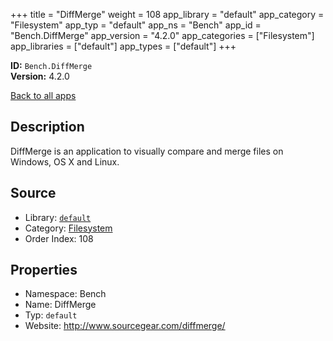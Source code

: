 ﻿+++
title = "DiffMerge"
weight = 108
app_library = "default"
app_category = "Filesystem"
app_typ = "default"
app_ns = "Bench"
app_id = "Bench.DiffMerge"
app_version = "4.2.0"
app_categories = ["Filesystem"]
app_libraries = ["default"]
app_types = ["default"]
+++

**ID:** `Bench.DiffMerge`  
**Version:** 4.2.0  
<!--more-->

[Back to all apps](/apps/)

## Description
DiffMerge is an application to visually compare and merge files on Windows, OS X and Linux.

## Source

* Library: [`default`](/app_libraries/default)
* Category: [Filesystem](/app_categories/filesystem)
* Order Index: 108

## Properties

* Namespace: Bench
* Name: DiffMerge
* Typ: `default`
* Website: <http://www.sourcegear.com/diffmerge/>

